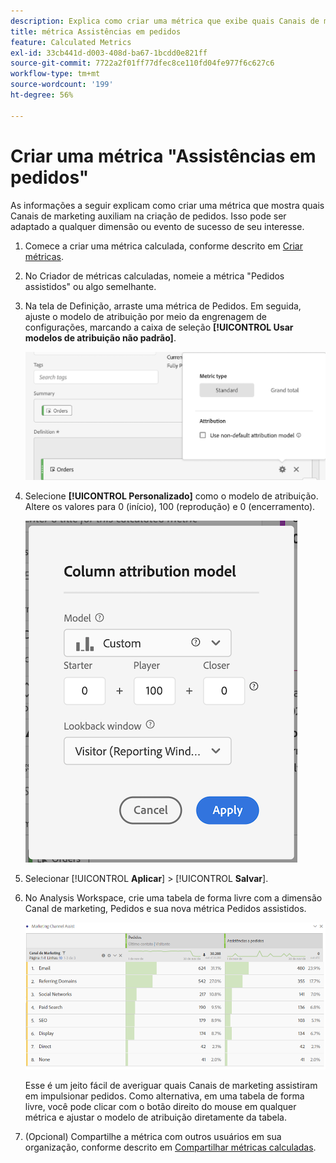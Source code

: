 ```yaml
---
description: Explica como criar uma métrica que exibe quais Canais de marketing fornecem assistência em impulsionar pedidos. Isso pode ser adaptado a qualquer dimensão ou evento de sucesso de seu interesse.
title: métrica Assistências em pedidos
feature: Calculated Metrics
exl-id: 33cb441d-d003-408d-ba67-1bcdd0e821ff
source-git-commit: 7722a2f01ff77dfec8ce110fd04fe977f6c627c6
workflow-type: tm+mt
source-wordcount: '199'
ht-degree: 56%

---
```


# Criar uma métrica &quot;Assistências em pedidos&quot;

As informações a seguir explicam como criar uma métrica que mostra quais Canais de marketing auxiliam na criação de pedidos. Isso pode ser adaptado a qualquer dimensão ou evento de sucesso de seu interesse.

1. Comece a criar uma métrica calculada, conforme descrito em [Criar métricas](/help/components/c-calcmetrics/c-workflow/cm-workflow/c-build-metrics/cm-build-metrics.md).

1. No Criador de métricas calculadas, nomeie a métrica &quot;Pedidos assistidos&quot; ou algo semelhante.

1. Na tela de Definição, arraste uma métrica de Pedidos. Em seguida, ajuste o modelo de atribuição por meio da engrenagem de configurações, marcando a caixa de seleção **[!UICONTROL Usar modelos de atribuição não padrão]**.

   ![](assets/attr-model.png)

1. Selecione **[!UICONTROL Personalizado]** como o modelo de atribuição. Altere os valores para 0 (início), 100 (reprodução) e 0 (encerramento).

   ![](assets/custom-attr-model.png)

1. Selecionar [!UICONTROL **Aplicar**] > [!UICONTROL **Salvar**].

1. No Analysis Workspace, crie uma tabela de forma livre com a dimensão Canal de marketing, Pedidos e sua nova métrica Pedidos assistidos.

   ![](assets/mktg-channel-assists.png)

   Esse é um jeito fácil de averiguar quais Canais de marketing assistiram em impulsionar pedidos. Como alternativa, em uma tabela de forma livre, você pode clicar com o botão direito do mouse em qualquer métrica e ajustar o modelo de atribuição diretamente da tabela.

1. (Opcional) Compartilhe a métrica com outros usuários em sua organização, conforme descrito em [Compartilhar métricas calculadas](/help/components/c-calcmetrics/c-workflow/cm-workflow/cm-sharing.md).
